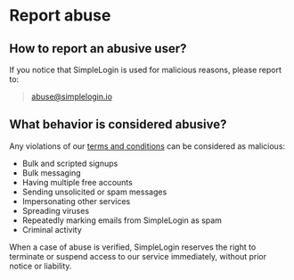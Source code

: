 # Report abuse


## How to report an abusive user?

If you notice that SimpleLogin is used for malicious reasons, please report to:

> [abuse@simplelogin.io](mailto:abuse@simplelogin.io)

## What behavior is considered abusive?

Any violations of our [terms and conditions](https://simplelogin.io/terms/) can be considered as malicious:

- Bulk and scripted signups
- Bulk messaging
- Having multiple free accounts
- Sending unsolicited or spam messages
- Impersonating other services
- Spreading viruses
- Repeatedly marking emails from SimpleLogin as spam
- Criminal activity


When a case of abuse is verified, SimpleLogin reserves the right to terminate or suspend access to our service immediately, without prior notice or liability.